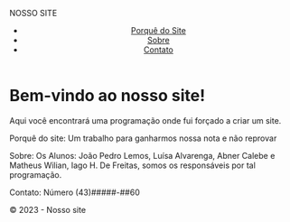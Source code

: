 <!DOCTYPE html>
<html>
<head>
  
NOSSO SITE 
<P>
  <meta charset="utf-8">
  <meta name="viewport" content="width=device-width, initial-scale=1">
  <link rel="stylesheet" href="style.css">
</head>
<body>
  <header>
    <nav>
      <ul>
        <li><a href="#">Porquê do Site</a></li>
        <li><a href="#">Sobre</a></li>
        <li><a href="#">Contato</a></li>
      </ul>
    </nav>
  </header>
  <main>
    <h1>Bem-vindo ao nosso site!</h1>
    <p>Aqui você encontrará uma programação onde fui forçado a criar um site.</p>
  </main>

  </body> 
Porquê do site: Um trabalho para ganharmos nossa nota e não reprovar 
<P>

Sobre: Os Alunos: João Pedro Lemos, Luísa Alvarenga, Abner Calebe e Matheus Wilian, Iago H. De Freitas, somos os responsáveis por tal programação.

<P> 

Contato: Número (43)#####-##60

  <footer>
    <p>&copy; 2023 - Nosso site</p>
  </footer>
  <script src="script.js"></script>
</body>
</html>

